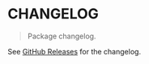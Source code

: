 # CHANGELOG

> Package changelog.

See [GitHub Releases](https://github.com/stdlib-js/array-typed-signed-integer-dtypes/releases) for the changelog.